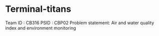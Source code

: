 # Terminal-titans
Team ID : CB316
PSID : CBP02
Problem statement: Air and water quality index and environment monitoring
